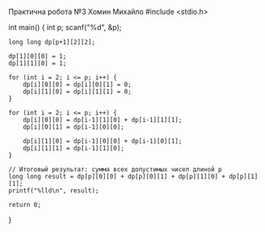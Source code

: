 Практична робота №3 Хомин Михайло
#include <stdio.h>

int main() {
    int p;
    scanf("%d", &p);

    long long dp[p+1][2][2];

    dp[1][0][0] = 1;
    dp[1][1][0] = 1;

    for (int i = 2; i <= p; i++) {
        dp[i][0][0] = dp[i][0][1] = 0;
        dp[i][1][0] = dp[i][1][1] = 0;
    }

    for (int i = 2; i <= p; i++) {
        dp[i][0][0] = dp[i-1][1][0] + dp[i-1][1][1];
        dp[i][0][1] = dp[i-1][0][0];

        dp[i][1][0] = dp[i-1][0][0] + dp[i-1][0][1];
        dp[i][1][1] = dp[i-1][1][0];
    }

    // Итоговый результат: сумма всех допустимых чисел длиной p
    long long result = dp[p][0][0] + dp[p][0][1] + dp[p][1][0] + dp[p][1][1];
    printf("%lld\n", result);

    return 0;
}

